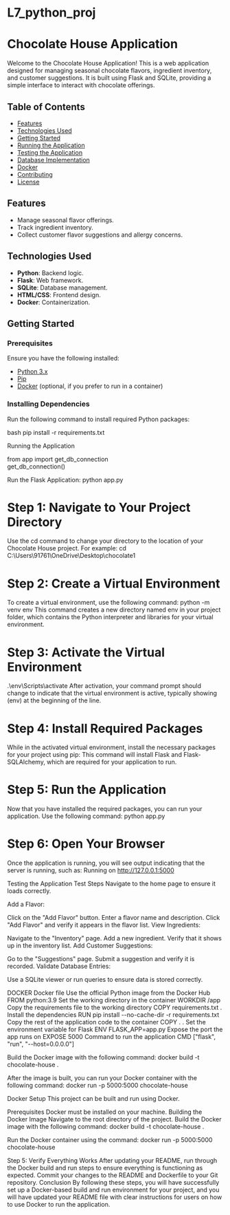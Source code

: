 # L7_python_proj

# Chocolate House Application

Welcome to the Chocolate House Application! This is a web application designed for managing seasonal chocolate flavors, ingredient inventory, and customer suggestions. It is built using Flask and SQLite, providing a simple interface to interact with chocolate offerings.

## Table of Contents
- [Features](#features)
- [Technologies Used](#technologies-used)
- [Getting Started](#getting-started)
- [Running the Application](#running-the-application)
- [Testing the Application](#testing-the-application)
- [Database Implementation](#database-implementation)
- [Docker](#docker)
- [Contributing](#contributing)
- [License](#license)

## Features
- Manage seasonal flavor offerings.
- Track ingredient inventory.
- Collect customer flavor suggestions and allergy concerns.

## Technologies Used
- **Python**: Backend logic.
- **Flask**: Web framework.
- **SQLite**: Database management.
- **HTML/CSS**: Frontend design.
- **Docker**: Containerization.

## Getting Started

### Prerequisites
Ensure you have the following installed:
- [Python 3.x](https://www.python.org/downloads/)
- [Pip](https://pip.pypa.io/en/stable/installation/)
- [Docker](https://www.docker.com/get-started) (optional, if you prefer to run in a container)

### Installing Dependencies
Run the following command to install required Python packages:


bash
pip install -r requirements.txt





Running the Application

from app import get_db_connection  
get_db_connection()  


Run the Flask Application:
python app.py





# Step 1: Navigate to Your Project Directory
Use the cd command to change your directory to the location of your Chocolate House project. For example:
cd C:\Users\91761\OneDrive\Desktop\chocolate1
# Step 2: Create a Virtual Environment
To create a virtual environment, use the following command:
python -m venv env
This command creates a new directory named env in your project folder, which contains the Python interpreter and libraries for your virtual environment.
# Step 3: Activate the Virtual Environment
.\env\Scripts\activate
After activation, your command prompt should change to indicate that the virtual environment is active, typically showing (env) at the beginning of the line.
# Step 4: Install Required Packages
While in the activated virtual environment, install the necessary packages for your project using pip:
This command will install Flask and Flask-SQLAlchemy, which are required for your application to run.
# Step 5: Run the Application
Now that you have installed the required packages, you can run your application. Use the following command:
python app.py
# Step 6: Open Your Browser
Once the application is running, you will see output indicating that the server is running, such as:
Running on http://127.0.0.1:5000





Testing the Application
Test Steps
Navigate to the home page to ensure it loads correctly.

Add a Flavor:

Click on the "Add Flavor" button.
Enter a flavor name and description.
Click "Add Flavor" and verify it appears in the flavor list.
View Ingredients:

Navigate to the "Inventory" page.
Add a new ingredient.
Verify that it shows up in the inventory list.
Add Customer Suggestions:

Go to the "Suggestions" page.
Submit a suggestion and verify it is recorded.
Validate Database Entries:

Use a SQLite viewer or run queries to ensure data is stored correctly.





DOCKER
Docker file Use the official Python image from the Docker Hub FROM python:3.9 Set the working directory in the container WORKDIR /app Copy the requirements file to the working directory COPY requirements.txt . Install the dependencies RUN pip install --no-cache-dir -r requirements.txt Copy the rest of the application code to the container COPY . . Set the environment variable for Flask ENV FLASK_APP=app.py Expose the port the app runs on EXPOSE 5000 Command to run the application CMD ["flask", "run", "--host=0.0.0.0"]

Build the Docker image with the following command:
docker build -t chocolate-house .

After the image is built, you can run your Docker container with the following command:
docker run -p 5000:5000 chocolate-house

Docker Setup
This project can be built and run using Docker.

Prerequisites
Docker must be installed on your machine.
Building the Docker Image
Navigate to the root directory of the project.
Build the Docker image with the following command:
docker build -t chocolate-house .

Run the Docker container using the command:
docker run -p 5000:5000 chocolate-house

Step 5: Verify Everything Works
After updating your README, run through the Docker build and run steps to ensure everything is functioning as expected.
Commit your changes to the README and Dockerfile to your Git repository.
Conclusion
By following these steps, you will have successfully set up a Docker-based build and run environment for your project, and you will have updated your README file with clear instructions for users on how to use Docker to run the application.
